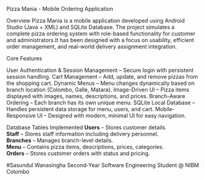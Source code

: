 Pizza Mania - Mobile Ordering Application

Overview
Pizza Mania is a mobile application developed using Android Studio (Java + XML) and SQLite Database. The project simulates a complete pizza ordering system with role-based functionality for
customer and administrators.It has been designed with a focus on usability, efficient order management, and real-world delivery assignment integration.

Core Features 

User Authentication & Session Management – Secure login with persistent session handling.
Cart Management – Add, update, and remove pizzas from the shopping cart.
Dynamic Menus – Menu changes dynamically based on branch location (Colombo, Galle, Matara).
Image-Driven UI – Pizza items displayed with images, names, descriptions, and prices.
Branch-Aware Ordering – Each branch has its own unique menu.
SQLite Local Database – Handles persistent data storage for menu, users, and cart.
Mobile-Responsive UI – Designed with modern, minimal UI for easy navigation.

Database Tables Implemented
 **Users** – Stores customer details.  
 **Staff** – Stores staff information including delivery personnel.  
 **Branches** – Manages branch-level details.  
 **Menu** – Contains pizza items, descriptions, prices, categories.  
 **Orders** – Stores customer orders with status and pricing.  


#Sasundul Wanasingha
Second-Year Software Engineering Student @ NIBM Colombo
